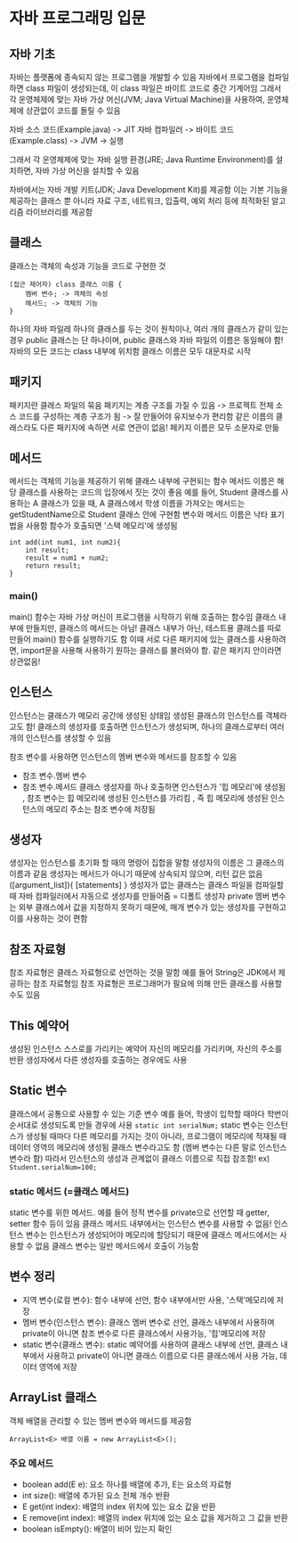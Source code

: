 # 자바 프로그래밍 입문

## 자바 기초
자바는 플랫폼에 종속되지 않는 프로그램을 개발할 수 있음
자바에서 프로그램을 컴파일하면 class 파일이 생성되는데, 이 class 파일은 바이트 코드로 중간 기계어임
그래서 각 운영체제에 맞는 자바 가상 머신(JVM; Java Virtual Machine)을 사용하여, 운영체제에 상관없이 코드를 돌릴 수 있음

자바 소스 코드(Example.java) -> JIT 자바 컴파일러 -> 바이트 코드(Example.class) -> JVM -> 실행

그래서 각 운영체제에 맞는 자바 실행 환경(JRE; Java Runtime Environment)를 설치하면, 자바 가상 머신을 설치할 수 있음

자바에서는 자바 개발 키트(JDK; Java Development Kit)를 제공함
이는 기본 기능을 제공하는 클래스 뿐 아니라 자료 구조, 네트워크, 입출력, 예외 처리 등에 최적화된 알고리즘 라이브러리를 제공함

## 클래스
클래스는 객체의 속성과 기능을 코드로 구현한 것
```
(접근 제어자) class 클래스 이름 {
	멤버 변수; -> 객체의 속성
	메서드; -> 객체의 기능
}
```

하나의 자바 파일레 하나의 클래스를 두는 것이 원칙이나, 여러 개의 클래스가 같이 있는 경우 public 클래스는 단 하나이며, public 클래스와 자바 파일의 이름은 동일해야 함!
자바의 모든 코드는 class 내부에 위치함
클래스 이름은 모두 대문자로 시작

## 패키지
패키지란 클래스 파일의 묶음
패키지는 계층 구조를 가질 수 있음 -> 프로젝트 전체 소스 코드를 구성하는 계층 구조가 됨 -> 잘 만들어야 유지보수가 편리함
같은 이름의 클래스라도 다른 패키지에 속하면 서로 연관이 없음!
페키지 이름은 모두 소문자로 만듦

## 메서드
메서드는 객체의 기능을 제공하기 위해 클래스 내부에 구현되는 함수
메서드 이름은 해당 클래스를 사용하는 코드의 입장에서 짓는 것이 좋음
예를 들어, Student 클래스를 사용하는 A 클래스가 있을 때, A 클래스에서 학생 이름을 가져오는 메서드는 getStudentName으로 Student 클래스 안에 구현함
변수와 메서드 이름은 낙타 표기법을 사용함
함수가 호출되면 '스택 메모리'에 생성됨
```
int add(int num1, int num2){
	int result;
	result = num1 + num2;
	return result;
}
```

### main()
main() 함수는 자바 가상 머신이 프로그램을 시작하기 위해 호출하는 함수임
클래스 내부에 만들지만, 클래스의 메서드는 아님!
클래스 내부가 아닌, 테스트용 클래스를 따로 만들어 main() 함수를 실행하기도 함
이때 서로 다른 패키지에 있는 클래스를 사용하려면, import문을 사용해 사용하기 원하는 클래스를 불러와야 함. 같은 패키지 안이라면 상관없음!

## 인스턴스
인스턴스는 클래스가 메모리 공간에 생성된 상태임
생성된 클래스의 인스턴스를 객체라고도 함!
클래스의 생성자를 호출하면 인스턴스가 생성되며, 하나의 클래스로부터 여러 개의 인스턴스를 생성할 수 있음

참조 변수를 사용하면 인스턴스의 멤버 변수와 메서드를 참조할 수 있음
   * 	참조 변수.멤버 변수
   * 	참조 변수.메서드
클래스 생성자를 하나 호출하면 인스턴스가 '힙 메모리'에 생성됨 ,
참조 변수는 힙 메모리에 생성된 인스턴스를 가리킴 ,
즉 힙 메모리에 생성된 인스턴스의 메모리 주소는 참조 변수에 저장됨

## 생성자
생성자는 인스턴스를 초기화 할 때의 명령어 집합을 말함
생성자의 이름은 그 클래스의 이름과 같음
생성자는 메서드가 아니기 때문에 상속되지 않으며, 리턴 값은 없음
<modifier><class-name> ([argument_list]){
		[statements]
}
생성자가 없는 클래스는 클래스 파일을 컴파일할 때 자바 컴파일러에서 자동으로 생성자를 만들어줌 = 디폴트 생성자
private 멤버 변수는 외부 클래스에서 값을 지정하지 못하기 때문에, 매개 변수가 있는 생성자를 구현하고 이를 사용하는 것이 편함

## 참조 자료형
참조 자료형은 클래스 자료형으로 선언하는 것을 말함
예를 들어 String은 JDK에서 제공하는 참조 자료형임
참조 자료형은 프로그래머가 필요에 의해 만든 클래스를 사용할 수도 있음

## This 예약어
생성된 인스턴스 스스로를 가리키는 예약어
자신의 메모리를 가리키며, 자신의 주소를 반환
생성자에서 다른 생성자를 호출하는 경우에도 사용

## Static 변수
클래스에서 공통으로 사용할 수 있는 기준 변수
예를 들어, 학생이 입학할 때마다 학번이 순서대로 생성되도록 만들 경우에 사용
`static int serialNum;`
static 변수는 인스턴스가 생성될 때마다 다른 메모리를 가지는 것이 아니라, 프로그램이 메모리에 적재될 때 데이터 영역의 메모리에 생성됨
클래스 변수라고도 함 (멤버 변수는 다른 말로 인스턴스 변수라 함)
따라서 인스턴스의 생성과 관계없이 클래스 이름으로 직접 참조함! ex) `Student.serialNum=100;`
### static 메서드 (=클래스 메서드)
static 변수를 위한 메서드. 예를 들어 정적 변수를 private으로 선언할 때 getter, setter 함수 등이 있음
클래스 메서드 내부에서는 인스턴스 변수를 사용할 수 없음!
인스턴스 변수는 인스턴스가 생성되어야 메모리에 할당되기 때문에 클래스 메서드에서는 사용할 수 없음
클래스 변수는 일반 메서드에서 호출이 가능함

## 변수 정리
- 지역 변수(로컬 변수): 함수 내부에 선언, 함수 내부에서만 사용, '스택'메모리에 저장
- 멤버 변수(인스턴스 변수): 클래스 멤버 변수로 선언, 클래스 내부에서 사용하며 private이 아니면 참조 변수로 다른 클래스에서 사용가능, '힙'메모리에 저장
- static 변수(클래스 변수): static 예약어를 사용하여 클래스 내부에 선언, 클래스 내부에서 사용하고 private이 아니면 클래스 이름으로 다른 클래스에서 사용 가능, 데이터 영역에 저장

## ArrayList 클래스
객체 배열을 관리할 수 있는 멤버 변수와 메서드를 제공함
```
ArrayList<E> 배열 이름 = new ArrayList<E>();
```
### 주요 메서드
- boolean add(E e): 요소 하나를 배열에 추가, E는 요소의 자료형
- int size(): 배열에 추가된 요소 전체 개수 반환
- E get(int index): 배열의 index 위치에 있는 요소 값을 반환
- E remove(int index): 배열의 index 위치에 있는 요소 값을 제거하고 그 값을 반환
- boolean isEmpty(): 배열이 비어 있는지 확인